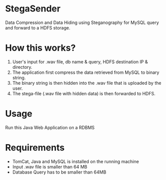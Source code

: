 # StegaSender
Data Compression and Data Hiding using Steganography for MySQL query and forward to a HDFS storage.  

# How this works?
1. User's input for .wav file, db name & query, HDFS destination IP & directory.    
2. The application first compress the data retrieved from MySQL to binary string.  
3. The binary string is then hidden into the .wav file that is uploaded by the user.  
4. The stega-file (.wav file with hidden data) is then forwarded to HDFS.  

# Usage
Run this Java Web Application on a RDBMS  

# Requirements
- TomCat, Java and MySQL is installed on the running machine  
- Input .wav file is smaller than 64 MB  
- Database Query has to be smaller than 64MB  
